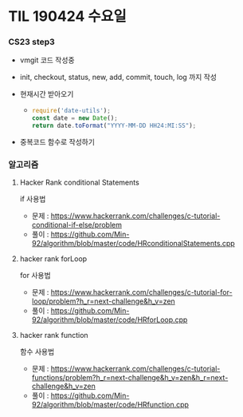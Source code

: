 # TIL 190424 수요일

### CS23 step3

- vmgit 코드 작성중
- init, checkout, status, new, add, commit, touch, log 까지 작성

- 현재시간 받아오기

  - ```javascript
    require('date-utils');
    const date = new Date();
    return date.toFormat("YYYY-MM-DD HH24:MI:SS");
    ```

    

- 중복코드 함수로 작성하기



### 알고리즘

1. Hacker Rank conditional Statements

   if 사용법

   - 문제 : https://www.hackerrank.com/challenges/c-tutorial-conditional-if-else/problem
   - 풀이 : <https://github.com/Min-92/algorithm/blob/master/code/HRconditionalStatements.cpp>

2. hacker rank forLoop

   for 사용법

   - 문제 : https://www.hackerrank.com/challenges/c-tutorial-for-loop/problem?h_r=next-challenge&h_v=zen
   - 풀이 : <https://github.com/Min-92/algorithm/blob/master/code/HRforLoop.cpp>

3. hacker rank function

   함수 사용법

   - 문제 : https://www.hackerrank.com/challenges/c-tutorial-functions/problem?h_r=next-challenge&h_v=zen&h_r=next-challenge&h_v=zen
   - 풀이 : <https://github.com/Min-92/algorithm/blob/master/code/HRfunction.cpp>